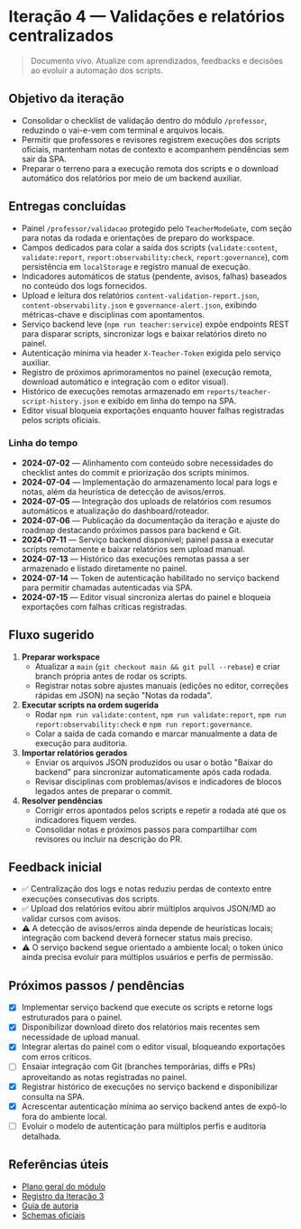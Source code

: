 # Iteração 4 — Validações e relatórios centralizados

> Documento vivo. Atualize com aprendizados, feedbacks e decisões ao evoluir a automação dos scripts.

## Objetivo da iteração

- Consolidar o checklist de validação dentro do módulo `/professor`, reduzindo o vai-e-vem com terminal e arquivos locais.
- Permitir que professores e revisores registrem execuções dos scripts oficiais, mantenham notas de contexto e acompanhem pendências sem sair da SPA.
- Preparar o terreno para a execução remota dos scripts e o download automático dos relatórios por meio de um backend auxiliar.

## Entregas concluídas

- Painel `/professor/validacao` protegido pelo `TeacherModeGate`, com seção para notas da rodada e orientações de preparo do workspace.
- Campos dedicados para colar a saída dos scripts (`validate:content`, `validate:report`, `report:observability:check`, `report:governance`), com persistência em `localStorage` e registro manual de execução.
- Indicadores automáticos de status (pendente, avisos, falhas) baseados no conteúdo dos logs fornecidos.
- Upload e leitura dos relatórios `content-validation-report.json`, `content-observability.json` e `governance-alert.json`, exibindo métricas-chave e disciplinas com apontamentos.
- Serviço backend leve (`npm run teacher:service`) expõe endpoints REST para disparar scripts, sincronizar logs e baixar relatórios direto no painel.
- Autenticação mínima via header `X-Teacher-Token` exigida pelo serviço auxiliar.
- Registro de próximos aprimoramentos no painel (execução remota, download automático e integração com o editor visual).
- Histórico de execuções remotas armazenado em `reports/teacher-script-history.json` e exibido em linha do tempo na SPA.
- Editor visual bloqueia exportações enquanto houver falhas registradas pelos scripts oficiais.

### Linha do tempo

- **2024-07-02** — Alinhamento com conteúdo sobre necessidades do checklist antes do commit e priorização dos scripts mínimos.
- **2024-07-04** — Implementação do armazenamento local para logs e notas, além da heurística de detecção de avisos/erros.
- **2024-07-05** — Integração dos uploads de relatórios com resumos automáticos e atualização do dashboard/roteador.
- **2024-07-06** — Publicação da documentação da iteração e ajuste do roadmap destacando próximos passos para backend e Git.
- **2024-07-11** — Serviço backend disponível; painel passa a executar scripts remotamente e baixar relatórios sem upload manual.
- **2024-07-13** — Histórico das execuções remotas passa a ser armazenado e listado diretamente no painel.
- **2024-07-14** — Token de autenticação habilitado no serviço backend para permitir chamadas autenticadas via SPA.
- **2024-07-15** — Editor visual sincroniza alertas do painel e bloqueia exportações com falhas críticas registradas.

## Fluxo sugerido

1. **Preparar workspace**
   - Atualizar a `main` (`git checkout main && git pull --rebase`) e criar branch própria antes de rodar os scripts.
   - Registrar notas sobre ajustes manuais (edições no editor, correções rápidas em JSON) na seção "Notas da rodada".
2. **Executar scripts na ordem sugerida**
   - Rodar `npm run validate:content`, `npm run validate:report`, `npm run report:observability:check` e `npm run report:governance`.
   - Colar a saída de cada comando e marcar manualmente a data de execução para auditoria.
3. **Importar relatórios gerados**
   - Enviar os arquivos JSON produzidos ou usar o botão "Baixar do backend" para sincronizar automaticamente após cada rodada.
   - Revisar disciplinas com problemas/avisos e indicadores de blocos legados antes de preparar o commit.
4. **Resolver pendências**
   - Corrigir erros apontados pelos scripts e repetir a rodada até que os indicadores fiquem verdes.
   - Consolidar notas e próximos passos para compartilhar com revisores ou incluir na descrição do PR.

## Feedback inicial

- ✅ Centralização dos logs e notas reduziu perdas de contexto entre execuções consecutivas dos scripts.
- ✅ Upload dos relatórios evitou abrir múltiplos arquivos JSON/MD ao validar cursos com avisos.
- ⚠️ A detecção de avisos/erros ainda depende de heurísticas locais; integração com backend deverá fornecer status mais preciso.
- ⚠️ O serviço backend segue orientado a ambiente local; o token único ainda precisa evoluir para múltiplos usuários e perfis de permissão.

## Próximos passos / pendências

- [x] Implementar serviço backend que execute os scripts e retorne logs estruturados para o painel.
- [x] Disponibilizar download direto dos relatórios mais recentes sem necessidade de upload manual.
- [x] Integrar alertas do painel com o editor visual, bloqueando exportações com erros críticos.
- [ ] Ensaiar integração com Git (branches temporárias, diffs e PRs) aproveitando as notas registradas no painel.
- [x] Registrar histórico de execuções no serviço backend e disponibilizar consulta na SPA.
- [x] Acrescentar autenticação mínima ao serviço backend antes de expô-lo fora do ambiente local.
- [ ] Evoluir o modelo de autenticação para múltiplos perfis e auditoria detalhada.

## Referências úteis

- [Plano geral do módulo](./README.md)
- [Registro da Iteração 3](./iteration-03.md)
- [Guia de autoria](../CONTENT_AUTHORING_GUIDE.md)
- [Schemas oficiais](../../schemas)
